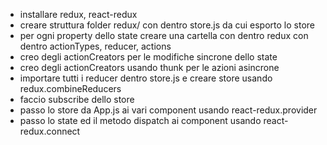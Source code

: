 - installare redux, react-redux
- creare struttura folder redux/ con dentro store.js da cui esporto lo store
- per ogni property dello state creare una cartella con dentro redux con dentro actionTypes, reducer, actions
- creo degli actionCreators per le modifiche sincrone dello state
- creo degli actionCreators usando thunk per le azioni asincrone
- importare tutti i reducer dentro store.js e creare store usando redux.combineReducers
- faccio subscribe dello store
- passo lo store da App.js ai vari component usando react-redux.provider
- passo lo state ed il metodo dispatch ai component usando react-redux.connect

